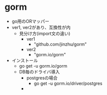 # gorm

* go用のORマッパー
* ver1, ver2があり、互換性が内
  * 見分け方(import文の違い)
    * ver1
      * "github.com/jinzhu/gorm"
    * ver2
      * "gorm.io/gorm"
* インストール
  * go get -u gorm.io/gorm
  * DB毎のドライバ導入
    * postgresの場合
      * go get -u gorm.io/driver/postgres
    * 